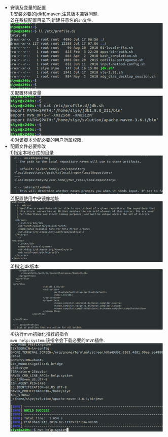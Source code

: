 - 安装及变量的配置  
  1)安装必要的jdk和maven,注意版本兼容问题.  
  2)在系统配置目录下,新建任意名的`sh`文件.  
  ![](assets/markdown-img-paste-20190717090924802.png)  
  3)配置环境变量  
  ![](assets/markdown-img-paste-20190717091004310.png)  
  4)对该脚本分配必要的用户所属权限.  
- 配置文件必要修改  
  1)指定本地仓库的目录  
  ![](assets/markdown-img-paste-20190717091447758.png)  
  2)配置使用中央镜像地址  
  ![](assets/markdown-img-paste-20190717091541254.png)  
  3)指定jdk版本  
  ![](assets/markdown-img-paste-20190717091614794.png)  
  4)执行mvn初始化推荐的指令  
  `mvn help:system`,该指令会下载必要的mvn插件.  
  ![](assets/markdown-img-paste-20190717091731999.png)  
